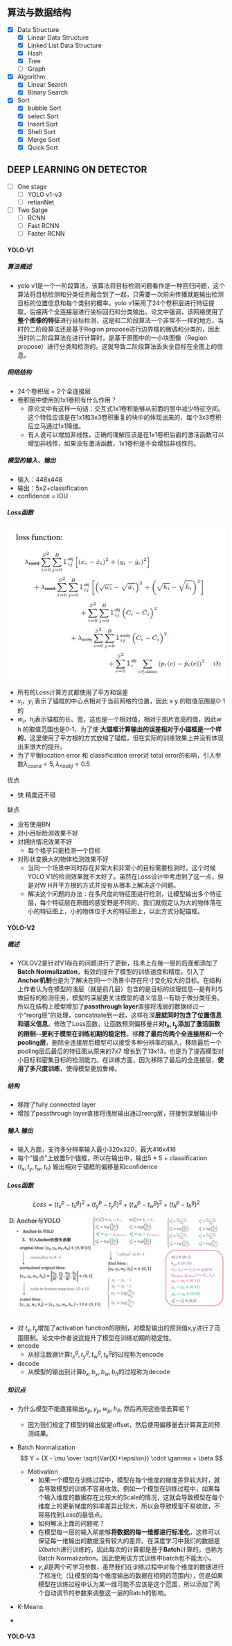 ## 算法与数据结构

- [x] Data Structure
  - [x] Linear Data Structure
  - [x] Linked List Data Structure
  - [x] Hash
  - [x] Tree
  - [ ] Graph
- [x] Algorithm
  - [x] Linear Search
  - [x] Binary Search
- [x] Sort
  - [x] bubble Sort
  - [x] select Sort
  - [x] Insert Sort
  - [x] Shell Sort
  - [x] Merge Sort
  - [x] Quick Sort

## DEEP LEARNING ON DETECTOR

- [ ] One stage
  - [ ] YOLO v1-v3
  - [ ] retianNet
- [ ] Two Satge
  - [ ] RCNN
  - [ ] Fast RCNN
  - [ ] Faster RCNN

#### YOLO-V1

##### 算法概述

* yolo v1是一个一阶段算法，该算法将目标检测问题看作是一种回归问题，这个算法将目标检测和分类任务融合到了一起，只需要一次前向传播就能输出检测目标的位置信息和每个类别的概率。yolo v1采用了24个卷积层进行特征提取，后接两个全连接层进行坐标回归和分类输出。论文中强调，该网络使用了**整个图像的特征**进行目标检测，这是和二阶段算法一个非常不一样的地方，当时的二阶段算法还是基于Region propose进行边界框的微调和分类的，因此当时的二阶段算法在进行计算时，是基于原图中的一小块图像（Region propose）进行分类和检测的。这就导致二阶段算法丢失全目标在全图上的信息。

##### 网络结构

* 24个卷积层 + 2个全连接层
* 卷积层中使用的1x1卷积有什么作用？
  * 原论文中有这样一句话：交互式1x1卷积能够从前面的层中减少特征空间。这个特性应该是在1x1和3x3卷积重复的块中的体现出来的，每个3x3卷积后立马通过1x1降维。
  * 有人说可以增加非线性，正确的理解应该是在1x1卷积后面的激活函数可以增加非线性，如果没有激活函数，1x1卷积是不会增加非线性的。

##### 模型的输入、输出

* 输入：448x448
* 输出：5x2+classification
* confidence = IOU

##### Loss函数

![image-20230822135035949](./imgs/image-20230822135035949.png)

* 所有的Loss计算方式都使用了平方和误差
* $x_i，y_i$ 表示了锚框的中心点相对于当前网格的位置，因此 x y 的取值范围是0-1的
* $w_i， h_i$表示锚框的长、宽，这也是一个相对值，相对于图片宽高的值，因此w h 的取值范围也是0-1，为了使 **大锚框计算输出的误差相对于小锚框是一个样的**，这里使用了平方根的方式放缩了锚框，但在实际的训练效果上并没有体现出来很大的提升。
* 为了平衡location error 和 classification error对 total error的影响，引入参数$\lambda_{coord}=5,\lambda_{noobj}=0.5$

优点

* 快 精度还不错

缺点

* 没有使用BN
* 对小目标检测效果不好
* 对拥挤情况效果不好
  * 每个格子只能检测一个目标
* 对形状变换大的物体检测效果不好
  * 当同一个场景中同时存在非常大和非常小的目标需要检测时，这个时候YOLO V1的检测效果就不太好了。虽然在Loss设计中考虑到了这一点，但是对W H开平方根的方式并没有从根本上解决这个问题。
  * 解决这个问题的办法：在多尺度的特征图进行检测，让模型输出多个特征层，每个特征层在原图的感受野是不同的，我们就假定认为大的物体落在小的特征图上，小的物体位于大的特征图上，以此方式分配锚框。

#### YOLO-V2

##### 概述

* YOLOV2是针对V1存在的问题进行了更新，技术上在每一层的后面都添加了**Batch Normalization**，有效的提升了模型的训练速度和精度。引入了**Anchor机制**也是为了解决在同一个场景中存在尺寸变化较大的目标。在结构上作者认为在模型的浅层（就是前几层）包含的是目标的纹理信息--是有利与做目标的检测任务，模型的深层更关注模型的语义信息--有助于做分类任务。所以在结构上模型增加了**passthrough layer**直接将浅层的数据经过一个“reorg层”的处理，concatnate到一起，这样在深**层就同时包含了位置信息和语义信息**。修改了Loss函数，让函数预测偏移量并**对$t_x,t_y$添加了激活函数的限制--更利于模型在训练初期的稳定性**。移**除了最后的两个全连接层和一个pooling层**，删除全连接层后模型可以接受多种分辨率的输入，移除最后一个pooling层后最后的特征图从原来的7x7 增长到了13x13，也是为了提高模型对小目标和密集目标的检测能力。在训练方面，因为移除了最后的全连接层，**使用了多尺度训练**，使得模型更加鲁棒。

##### 结构

* 移除了fully connected layer
* 增加了passthrough layer直接将浅层输出通过reorg层，拼接到深层输出中

##### 输入 输出

* 输入方面，支持多分辨率输入最小320x320，最大416x416
* 每个“锚点”上放置5个锚框，所以在输出中，输出5 * 5 + classification
* ($t_x, t_y, t_w, t_h$) 输出相对于锚框的偏移量和confidence

##### Loss函数

$$
Loss = (t^p_x - t^g_x)^2 + (t^p_y-t^g_y)^2+(t^p_w - t^g_w)^2 + (t^p_h - t^g_h)^2
$$

![image-20230823175208114](./imgs/image-20230823175208114.png)

* 对 $t_x,t_y$增加了activation function的限制，对模型输出的预测值x,y进行了范围限制。论文中作者说这提升了模型在训练初期的稳定性。
* encode
  * 从标注数据计算$t^g_x, t^g_y, t^g_w, t^g_h$的过程称为encode
* decode
  * 从模型的输出到计算$b_x, b_y, b_w, b_h$的过程称为decode

##### 知识点

* 为什么模型不能直接输出$x_p, y_p, w_p, h_P$, 然后再用这些值去算呢？

  * 因为我们规定了模型的输出就是offset，然后使用偏移量去计算真正的预测结果。

* Batch Normalization
  $$
  Y = {X - \mu \over \sqrt{Var(X)+\epsilon}} \cdot \gamma + \beta
  $$

  * Motivation
    * 如果一个模型在训练过程中，模型在每个维度的梯度差异较大时，就会导致模型的训练不容易收敛。例如一个模型在训练过程中，如果每个输入维度的数据存在比较大的Scale的情况，这就会导致模型在每个维度上的更新梯度的斜率差异比较大，所以会导致模型不易收敛，不容易找到Loss的最低点。
    * 如何解决上面的问题呢？
    * 在模型每一层的输入前能够**将数据的每一维都进行标准化**，这样可以保证每一维输出的数据没有较大的差异。在深度学习中我们的数据是以batch进行训练的，因此每次的计算都是基于**Batch**计算的，也称为Batch Normalization。因此使用该方式训练中batch也不能太小。
    * $\gamma,\beta$是两个可学习参数，虽然我们在训练过程中对每个维度的数据进行了标准化（让模型的每个维度输出的数据在相同的范围内），但是如果模型在训练过程中认为某一维可能不应该是这个范围，所以添加了两个自动调节的参数来调整这一层的Batch的影响。

* K-Means

* 

#### YOLO-V3





